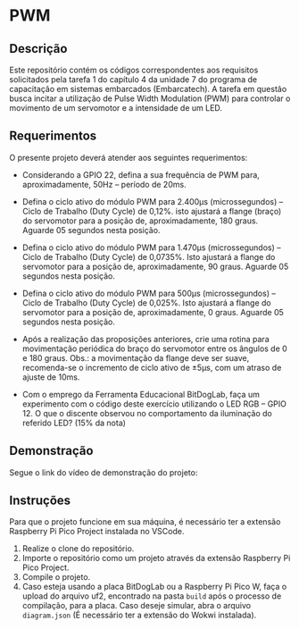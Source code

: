 # PWM

## Descrição

Este repositório contém os códigos correspondentes aos requisitos solicitados pela tarefa 1 do capítulo 4 da unidade 7 do programa de capacitação em sistemas embarcados (Embarcatech). A tarefa em questão busca incitar a utilização de Pulse Width Modulation (PWM) para controlar o movimento de um servomotor e a intensidade de um LED.

## Requerimentos

O presente projeto deverá atender aos seguintes requerimentos:

* Considerando a GPIO 22, defina a sua frequência de PWM para, aproximadamente, 50Hz – período de 20ms.

* Defina o ciclo ativo do módulo PWM para 2.400µs (microssegundos) – Ciclo de Trabalho (Duty Cycle) de 0,12%. isto ajustará a flange (braço) do servomotor para a posição de, aproximadamente, 180 graus. Aguarde 05 segundos nesta posição. 

* Defina o ciclo ativo do módulo PWM para 1.470µs (microssegundos) – Ciclo de Trabalho (Duty Cycle) de 0,0735%. Isto ajustará a flange do servomotor para a posição de, aproximadamente, 90 graus. Aguarde 05 segundos nesta posição.

* Defina o ciclo ativo do módulo PWM para 500µs (microssegundos) – Ciclo de Trabalho (Duty Cycle) de 0,025%. Isto ajustará a flange do servomotor para a posição de, aproximadamente, 0 graus. Aguarde 05 segundos nesta posição.

* Após a realização das proposições anteriores, crie uma rotina para movimentação periódica do braço do servomotor entre os ângulos de 0 e 180 graus.  Obs.: a movimentação da flange deve ser suave, recomenda-se o incremento de ciclo ativo de ±5µs, com um atraso de ajuste de 10ms.

* Com o emprego da Ferramenta Educacional BitDogLab, faça um experimento com o código deste exercício utilizando o LED RGB – GPIO 12. O que o discente observou no comportamento da iluminação do referido LED? (15% da nota) 

## Demonstração

Segue o link do vídeo de demonstração do projeto:


## Instruções

Para que o projeto funcione em sua máquina, é necessário ter a extensão Raspberry Pi Pico Project instalada no VSCode.

1. Realize o clone do repositório.
2. Importe o repositório como um projeto através da extensão Raspberry Pi Pico Project.
3. Compile o projeto.
4. Caso esteja usando a placa BitDogLab ou a Raspberry Pi Pico W, faça o upload do arquivo uf2, encontrado na pasta `build` após o processo de compilação, para a placa. Caso deseje simular, abra o arquivo `diagram.json` (É necessário ter a extensão do Wokwi instalada).
